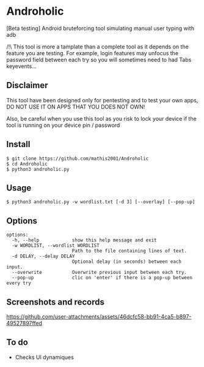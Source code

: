 # Androholic
[Beta testing] Android bruteforcing tool simulating manual user typing with adb

/!\ This tool is more a tamplate than a complete tool as it depends on the feature you are testing.
For example, login features may unfocus the password field between each try so you will sometimes need to had Tabs keyevents...

## Disclaimer

This tool have been designed only for pentesting and to test your own apps, DO NOT USE IT ON APPS THAT YOU DOES NOT OWN!

Also, be careful when you use this tool as you risk to lock your device if the tool is running on your device pin / password

## Install

```
$ git clone https://github.com/mathis2001/Androholic
$ cd Androholic
$ python3 androholic.py
```

## Usage

```
$ python3 androholic.py -w wordlist.txt [-d 3] [--overlay] [--pop-up]
```

## Options

```
options:
  -h, --help            show this help message and exit
  -w WORDLIST, --wordlist WORDLIST
                        Path to the file containing lines of text.
  -d DELAY, --delay DELAY
                        Optional delay (in seconds) between each input.
  --overwrite           Overwrite previous input between each try.
  --pop-up              clic on 'enter' if there is a pop-up between every try
```

## Screenshots and records

https://github.com/user-attachments/assets/46dcfc58-bb91-4ca5-b897-49527897ffed

## To do

- Checks UI dynamiques
